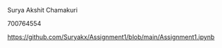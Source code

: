 Surya Akshit Chamakuri 

700764554

https://github.com/Suryakx/Assignment1/blob/main/Assignment1.ipynb
